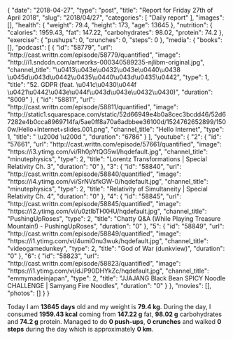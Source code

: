 {
    "date": "2018-04-27",
    "type": "post",
    "title": "Report for Friday 27th of April 2018",
    "slug": "2018\/04\/27",
    "categories": [
        "Daily report"
    ],
    "images": [],
    "health": {
        "weight": 79.4,
        "height": 173,
        "age": 13645
    },
    "nutrition": {
        "calories": 1959.43,
        "fat": 147.22,
        "carbohydrates": 98.02,
        "protein": 74.2
    },
    "exercise": {
        "pushups": 0,
        "crunches": 0,
        "steps": 0
    },
    "media": {
        "books": [],
        "podcast": [
            {
                "id": "58779",
                "url": "http:\/\/cast.writtn.com\/episode\/58779\/quantified",
                "image": "http:\/\/i1.sndcdn.com\/artworks-000340589235-njlibm-original.jpg",
                "channel_title": "\u0413\u043e\u0432\u043e\u0440\u0438 \u045d\u043d\u0442\u0435\u0440\u043d\u0435\u0442",
                "type": 1,
                "title": "52. GDPR (feat. \u041c\u0430\u044f \u0421\u0442\u043e\u044f\u043d\u043e\u0432\u0430)",
                "duration": "8009"
            },
            {
                "id": "58811",
                "url": "http:\/\/cast.writtn.com\/episode\/58811\/quantified",
                "image": "http:\/\/static1.squarespace.com\/static\/52d66949e4b0a8cec3bcdd46\/52d67282e4b0cca8969714fa\/5ae0ff8a70a6adbbee36100d\/1524762652899\/1500w\/Hello+Internet+slides.001.png",
                "channel_title": "Hello Internet",
                "type": 1,
                "title": "    \u200d      \u200d      ",
                "duration": "6786"
            }
        ],
        "youtube": {
            "2": {
                "id": "57661",
                "url": "http:\/\/cast.writtn.com\/episode\/57661\/quantified",
                "image": "https:\/\/i3.ytimg.com\/vi\/Rh0pYtQG5wI\/hqdefault.jpg",
                "channel_title": "minutephysics",
                "type": 2,
                "title": "Lorentz Transformations | Special Relativity Ch. 3",
                "duration": "0"
            },
            "3": {
                "id": "58840",
                "url": "http:\/\/cast.writtn.com\/episode\/58840\/quantified",
                "image": "https:\/\/i4.ytimg.com\/vi\/SrNVsfkGW-0\/hqdefault.jpg",
                "channel_title": "minutephysics",
                "type": 2,
                "title": "Relativity of Simultaneity | Special Relativity Ch. 4",
                "duration": "0"
            },
            "4": {
                "id": "58845",
                "url": "http:\/\/cast.writtn.com\/episode\/58845\/quantified",
                "image": "https:\/\/i2.ytimg.com\/vi\/u0ztIbTHXHU\/hqdefault.jpg",
                "channel_title": "PushingUpRoses",
                "type": 2,
                "title": "Chatty Q&A (While Playing Treasure Mountain!) - PushingUpRoses",
                "duration": "0"
            },
            "5": {
                "id": "58849",
                "url": "http:\/\/cast.writtn.com\/episode\/58849\/quantified",
                "image": "https:\/\/i1.ytimg.com\/vi\/4umiOnu3wuk\/hqdefault.jpg",
                "channel_title": "videogamedunkey",
                "type": 2,
                "title": "God of War (dunkview)",
                "duration": "0"
            },
            "6": {
                "id": "58823",
                "url": "http:\/\/cast.writtn.com\/episode\/58823\/quantified",
                "image": "https:\/\/i1.ytimg.com\/vi\/dJP90DHYkZc\/hqdefault.jpg",
                "channel_title": "emmymadeinjapan",
                "type": 2,
                "title": "JJAJANG Black Bean SPICY Noodle CHALLENGE | Samyang Fire Noodles",
                "duration": "0"
            }
        },
        "movies": [],
        "photos": []
    }
}

Today I am <strong>13645 days</strong> old and my weight is <strong>79.4 kg</strong>. During the day, I consumed <strong>1959.43 kcal</strong> coming from <strong>147.22 g</strong> fat, <strong>98.02 g</strong> carbohydrates and <strong>74.2 g</strong> protein. Managed to do <strong>0 push-ups</strong>, <strong>0 crunches</strong> and walked <strong>0 steps</strong> during the day which is approximately <strong>0 km</strong>.